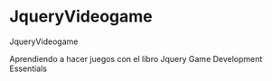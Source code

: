 JqueryVideogame
===============

JqueryVideogame

Aprendiendo a hacer juegos con el libro Jquery Game Development Essentials
